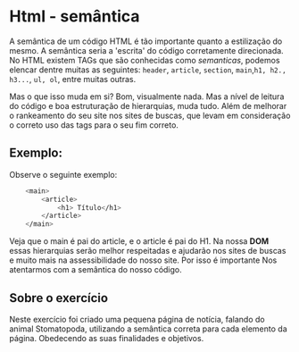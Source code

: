 # Html - semântica
A semântica de um código HTML é tão importante quanto a estilização do mesmo. A semântica seria a 'escrita' do código corretamente direcionada. No HTML existem TAGs que são conhecidas como *semanticas*, podemos elencar dentre muitas as seguintes: `header`, `article`, `section`, `main`,`h1, h2., h3...`, `ul, ol`, entre muitas outras. 

Mas o que isso muda em si? Bom, visualmente nada. Mas a nível de leitura do código e boa estruturação de hierarquias, muda tudo. Além de melhorar o rankeamento do seu site nos sites de buscas, que levam em consideração o correto uso das tags para o seu fim correto.

## Exemplo: 
Observe o seguinte exemplo:
```sh 
    <main>
        <article> 
            <h1> Título</h1>
        </article>
    </main>
```
Veja que o main é pai do article, e o article é pai do H1. Na nossa **DOM** essas hierarquias serão melhor respeitadas e ajudarão nos sites de buscas e muito mais na assessibilidade do nosso site. 
Por isso é importante Nos atentarmos com a semântica do nosso código. 

## Sobre o exercício
Neste exercício foi criado uma pequena página de notícia, falando do animal Stomatopoda, utilizando a semântica correta para cada elemento da página. Obedecendo as suas finalidades e objetivos. 